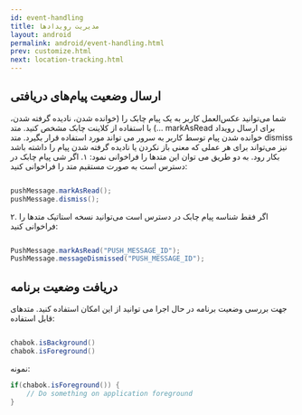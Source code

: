```yaml
---
id: event-handling
title: مدیریت رویدادها
layout: android
permalink: android/event-handling.html
prev: customize.html
next: location-tracking.html
---
```


## ارسال وضعیت پیام‌های دریافتی

شما می‌توانید عکس‌العمل کاربر به یک پیام چابک را (خوانده شدن، نادیده گرفته شدن، ...) با استفاده از کلاینت چابک مشخص کنید. 
متد markAsRead برای ارسال رویداد خوانده شدن پیام توسط کاربر به سرور می تواند مورد استفاده قرار بگیرد. 
متد dismiss نیز می‌تواند برای هر عملی که معنی باز نکردن یا نادیده گرفته شدن پیام را داشته باشد بکار رود. به دو طریق می توان این متدها را فراخوانی نمود:
۱. اگر شی پیام چابک در دسترس است به صورت مستقیم متد را فراخوانی کنید:

```java  

pushMessage.markAsRead();
pushMessage.dismiss();

```               
            
۲. اگر فقط شناسه پیام چابک در دسترس است می‌توانید نسخه استاتیک متد‌ها را فراخوانی کنید:

```java  

PushMessage.markAsRead("PUSH_MESSAGE_ID");
PushMessage.messageDismissed("PUSH_MESSAGE_ID");

```               
            
## دریافت وضعیت برنامه

جهت بررسی وضعیت برنامه در حال اجرا می توانید از این امکان استفاده کنید.
متدهای قابل استفاده:
```java

chabok.isBackground()
chabok.isForeground()
```

نمونه:

```java             
if(chabok.isForeground()) {
    // Do something on application foreground
}
```                
            




